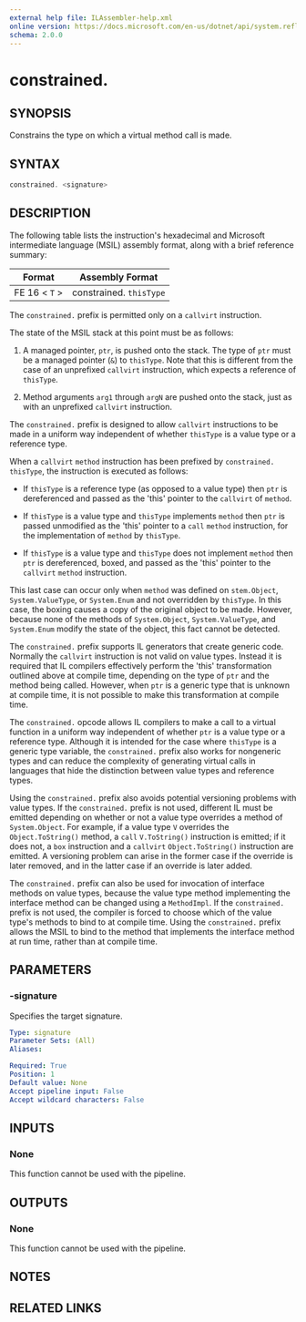 ```yaml
---
external help file: ILAssembler-help.xml
online version: https://docs.microsoft.com/en-us/dotnet/api/system.reflection.emit.opcodes.constrained
schema: 2.0.0
---
```


# constrained.

## SYNOPSIS

Constrains the type on which a virtual method call is made.

## SYNTAX

```powershell
constrained. <signature>
```

## DESCRIPTION

The following table lists the instruction's hexadecimal and Microsoft intermediate language (MSIL) assembly format, along with a brief reference summary:

| Format        | Assembly Format         |
| ------------- | ----------------------- |
| FE 16 < `T` > | constrained. `thisType` |

 The `constrained.` prefix is permitted only on a `callvirt` instruction.

 The state of the MSIL stack at this point must be as follows:

1.  A managed pointer, `ptr`, is pushed onto the stack. The type of `ptr` must be a managed pointer (`&`) to `thisType`. Note that this is different from the case of an unprefixed `callvirt` instruction, which expects a reference of `thisType`.

2.  Method arguments `arg1` through `argN` are pushed onto the stack, just as with an unprefixed `callvirt` instruction.

 The `constrained.` prefix is designed to allow `callvirt` instructions to be made in a uniform way independent of whether `thisType` is a value type or a reference type.

 When a `callvirt` `method` instruction has been prefixed by `constrained.` `thisType`, the instruction is executed as follows:

-   If `thisType` is a reference type (as opposed to a value type) then `ptr` is dereferenced and passed as the 'this' pointer to the `callvirt` of `method`.

-   If `thisType` is a value type and `thisType` implements `method` then `ptr` is passed unmodified as the 'this' pointer to a `call` `method` instruction, for the implementation of `method` by `thisType`.

-   If `thisType` is a value type and `thisType` does not implement `method` then `ptr` is dereferenced, boxed, and passed as the 'this' pointer to the `callvirt` `method` instruction.

 This last case can occur only when `method` was defined on `stem.Object`, `System.ValueType`, or `System.Enum` and not overridden by `thisType`. In this case, the boxing causes a copy of the original object to be made. However, because none of the methods of `System.Object`, `System.ValueType`, and `System.Enum` modify the state of the object, this fact cannot be detected.

 The `constrained.` prefix supports IL generators that create generic code. Normally the `callvirt` instruction is not valid on value types. Instead it is required that IL compilers effectively perform the 'this' transformation outlined above at compile time, depending on the type of `ptr` and the method being called. However, when `ptr` is a generic type that is unknown at compile time, it is not possible to make this transformation at compile time.

 The `constrained.` opcode allows IL compilers to make a call to a virtual function in a uniform way independent of whether `ptr` is a value type or a reference type. Although it is intended for the case where `thisType` is a generic type variable, the `constrained.` prefix also works for nongeneric types and can reduce the complexity of generating virtual calls in languages that hide the distinction between value types and reference types.

 Using the `constrained.` prefix also avoids potential versioning problems with value types. If the `constrained.` prefix is not used, different IL must be emitted depending on whether or not a value type overrides a method of `System.Object`. For example, if a value type `V` overrides the `Object.ToString()` method, a `call` `V.ToString()` instruction is emitted; if it does not, a `box` instruction and a `callvirt` `Object.ToString()` instruction are emitted. A versioning problem can arise in the former case if the override is later removed, and in the latter case if an override is later added.

 The `constrained.` prefix can also be used for invocation of interface methods on value types, because the value type method implementing the interface method can be changed using a `MethodImpl`. If the `constrained.` prefix is not used, the compiler is forced to choose which of the value type's methods to bind to at compile time. Using the `constrained.` prefix allows the MSIL to bind to the method that implements the interface method at run time, rather than at compile time.

## PARAMETERS

### -signature

Specifies the target signature.

```yaml
Type: signature
Parameter Sets: (All)
Aliases:

Required: True
Position: 1
Default value: None
Accept pipeline input: False
Accept wildcard characters: False
```

## INPUTS

### None

This function cannot be used with the pipeline.

## OUTPUTS

### None

This function cannot be used with the pipeline.

## NOTES

## RELATED LINKS
